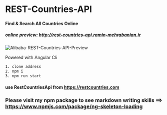 # REST-Countries-API

#### Find & Search All Countries Online

##### online preview: http://rest-countries-api.ramin-mehrabanian.ir

![Alibaba-REST-Countries-API-Preview](https://github-production-user-asset-6210df.s3.amazonaws.com/47733873/261676928-a9aa24aa-a069-4862-a71d-25ddc016221c.png)

Powered with Angular Cli

```sh
1. clone address
2. npm i
3. npm run start
```

#### use RestCountriesApi from https://restcountries.com

### Please visit my npm package to see markdown writing skills ==> https://www.npmjs.com/package/ng-skeleton-loading